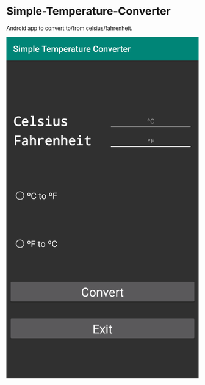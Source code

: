 # Simple-Temperature-Converter
Android app to convert to/from celsius/fahrenheit.

![](images/simple_temp_converter.png)
